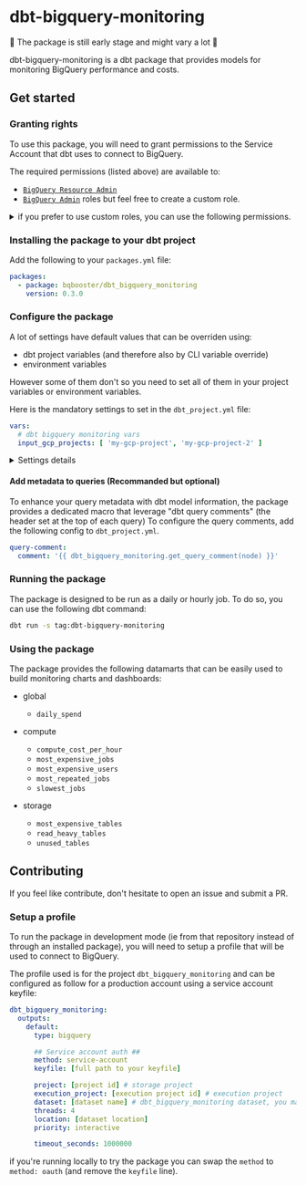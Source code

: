 # dbt-bigquery-monitoring

🚧 The package is still early stage and might vary a lot 🚧

dbt-bigquery-monitoring is a dbt package that provides models for monitoring BigQuery performance and costs.

## Get started

### Granting rights

To use this package, you will need to grant permissions to the Service Account that dbt uses to connect to BigQuery.

The required permissions (listed above) are available to:

- [`BigQuery Resource Admin`](https://cloud.google.com/bigquery/docs/access-control#bigquery.resourceAdmin)
- [`BigQuery Admin`](https://cloud.google.com/bigquery/docs/access-control#bigquery.admin) roles but feel free to create a custom role.

<details>
<summary>
if you prefer to use custom roles, you can use the following permissions.
</summary>

- **bigquery.tables.get** - To [access BigQuery tables data](https://cloud.google.com/bigquery/docs/information-schema-table-storage#required_roles)
- **bigquery.tables.list** - To [access BigQuery tables data](https://cloud.google.com/bigquery/docs/information-schema-table-storage#required_roles)
- **bigquery.jobs.listAll**
  - At the organization or project level, depending on desired scope
  - Note that JOBS_BY_ORGANIZATION is only available to users with defined Google Cloud organizations. More information on permissions and access control in BigQuery can be found [here](https://cloud.google.com/bigquery/docs/access-control).
- **bigquery.reservations.list** - To [access BigQuery Reservations data](https://cloud.google.com/bigquery/docs/information-schema-reservations#required_permissions)
- **bigquery.capacityCommitments.list** - To [access BigQuery Reservations data](https://cloud.google.com/bigquery/docs/information-schema-reservations#required_permissions)
- **bigquery.reservationAssignments.list** - To [access BigQuery Reservations data](https://cloud.google.com/bigquery/docs/information-schema-reservations#required_permissions)

</details>

### Installing the package to your dbt project

Add the following to your `packages.yml` file:

```yml
packages:
  - package: bqbooster/dbt_bigquery_monitoring
    version: 0.3.0
```

### Configure the package

A lot of settings have default values that can be overriden using:

- dbt project variables (and therefore also by CLI variable override)
- environment variables

However some of them don't so you need to set all of them in your project variables or environment variables.

Here is the mandatory settings to set in the `dbt_project.yml` file:

```yml
vars:
  # dbt bigquery monitoring vars
  input_gcp_projects: [ 'my-gcp-project', 'my-gcp-project-2' ]
```

<details>
<summary>
Settings details
</summary>

Following settings are defined as `dbt_project_variable` (**Environment variable**).

#### Required settings

- `input_gcp_projects` (**DBT_BQ_MONITORING_GCP_PROJECTS**) : list of GCP projects to monitor

#### Optional settings

- `bq_region` (**DBT_BQ_MONITORING_REGION**) : region where the monitored projects are located (default: `us`)
- `use_flat_pricing` (**DBT_BQ_MONITORING_USE_FLAT_PRICING**) : whether to use flat pricing or not (default: `true`)
- `per_billed_tb_price` (**DBT_BQ_MONITORING_PER_BILLED_TB_PRICE**) : price per billed TB (default: `5`)
- `free_tb_per_month` (**DBT_BQ_MONITORING_FREE_TB_PER_MONTH**) : free TB per month (default: `1`)
- `hourly_slot_price` (**DBT_BQ_MONITORING_HOURLY_SLOT_PRICE**) : price per slot per hour (default: `0.04`)
- `active_logical_storage_gb_price` (**DBT_BQ_MONITORING_ACTIVE_LOGICAL_STORAGE_GB_PRICE**) : price per active logical storage GB (default: `0.02`)
- `long_term_logical_storage_gb_price` (**DBT_BQ_MONITORING_LONG_TERM_LOGICAL_STORAGE_GB_PRICE**) : price per long term logical storage GB (default: `0.01`)
- `active_physical_storage_gb_price` (**DBT_BQ_MONITORING_ACTIVE_PHYSICAL_STORAGE_GB_PRICE**) : price per active physical storage GB (default: `0.04`)
- `long_term_physical_storage_gb_price` (**DBT_BQ_MONITORING_LONG_TERM_PHYSICAL_STORAGE_GB_PRICE**) : price per long term physical storage GB (default: `0.02`)
- `free_storage_gb_per_month` (**DBT_BQ_MONITORING_FREE_STORAGE_GB_PER_MONTH**) : free storage GB per month (default: `10`)
- `lookback_window_days` (**DBT_BQ_MONITORING_LOOKBACK_WINDOW_DAYS**) : number of days to look back for monitoring (default: `1`)
- `output_materialization` (**DBT_BQ_MONITORING_OUTPUT_MATERIALIZATION**) : materialization to use for the models (default: `table`)
- `output_limit_size` (**DBT_BQ_MONITORING_OUTPUT_LIMIT_SIZE**) : limit size to use for the models (default: `1000`)
</details>

#### Add metadata to queries (Recommanded but optional)

To enhance your query metadata with dbt model information, the package provides a dedicated macro that leverage "dbt query comments" (the header set at the top of each query)
To configure the query comments, add the following config to `dbt_project.yml`.

```yaml
query-comment:
  comment: '{{ dbt_bigquery_monitoring.get_query_comment(node) }}'
```

### Running the package

The package is designed to be run as a daily or hourly job.
To do so, you can use the following dbt command:

```bash
dbt run -s tag:dbt-bigquery-monitoring
```

### Using the package

The package provides the following datamarts that can be easily used to build monitoring charts and dashboards:

- global
  - `daily_spend`

- compute
  - `compute_cost_per_hour`
  - `most_expensive_jobs`
  - `most_expensive_users`
  - `most_repeated_jobs`
  - `slowest_jobs`

- storage
  - `most_expensive_tables`
  - `read_heavy_tables`
  - `unused_tables`

## Contributing

If you feel like contribute, don't hesitate to open an issue and submit a PR.

### Setup a profile

To run the package in development mode (ie from that repository instead of through an installed package), you will need to setup a profile that will be used to connect to BigQuery.

The profile used is for the project `dbt_bigquery_monitoring` and can be configured as follow for a production account using a service account keyfile:

```yaml
dbt_bigquery_monitoring:
  outputs:
    default:
      type: bigquery

      ## Service account auth ##
      method: service-account
      keyfile: [full path to your keyfile]

      project: [project id] # storage project
      execution_project: [execution project id] # execution project
      dataset: [dataset name] # dbt_bigquery_monitoring dataset, you may just use dbt_bigquery_monitoring
      threads: 4
      location: [dataset location]
      priority: interactive

      timeout_seconds: 1000000
```

if you're running locally to try the package you can swap the `method` to `method: oauth` (and remove the `keyfile` line).

